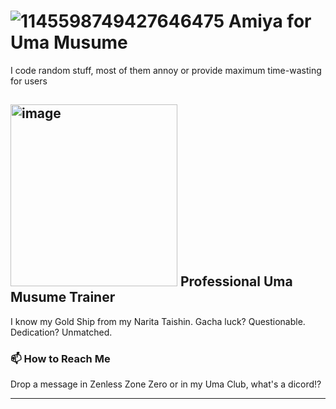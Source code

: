 # ![1145598749427646475](https://github.com/KurtVelasco/ArknightPTS/assets/124945749/ab42262f-26a1-453b-9cdb-b06de373acb8) Amiya for Uma Musume


I code random stuff, most of them annoy or provide maximum time-wasting for users


## <img width="267" height="291" alt="image" src="https://github.com/user-attachments/assets/0ba58139-ffd7-4257-ac2c-8c707d38060c" /> Professional Uma Musume Trainer
I know my Gold Ship from my Narita Taishin. Gacha luck? Questionable. Dedication? Unmatched.

### 📫 How to Reach Me
Drop a message in Zenless Zone Zero or in my Uma Club, what's a dicord!?

---







